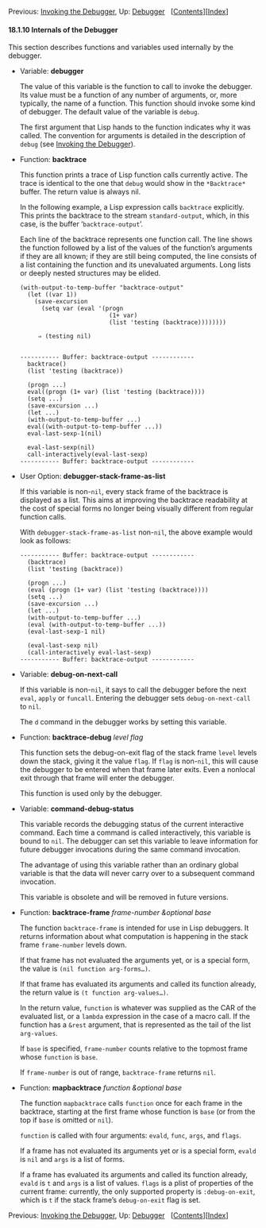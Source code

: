 <!-- This is the GNU Emacs Lisp Reference Manual
corresponding to Emacs version 27.2.

Copyright (C) 1990-1996, 1998-2021 Free Software Foundation,
Inc.

Permission is granted to copy, distribute and/or modify this document
under the terms of the GNU Free Documentation License, Version 1.3 or
any later version published by the Free Software Foundation; with the
Invariant Sections being "GNU General Public License," with the
Front-Cover Texts being "A GNU Manual," and with the Back-Cover
Texts as in (a) below.  A copy of the license is included in the
section entitled "GNU Free Documentation License."

(a) The FSF's Back-Cover Text is: "You have the freedom to copy and
modify this GNU manual.  Buying copies from the FSF supports it in
developing GNU and promoting software freedom." -->

<!-- Created by GNU Texinfo 6.7, http://www.gnu.org/software/texinfo/ -->

Previous: [Invoking the Debugger](Invoking-the-Debugger.html), Up: [Debugger](Debugger.html)   \[[Contents](index.html#SEC_Contents "Table of contents")]\[[Index](Index.html "Index")]

#### 18.1.10 Internals of the Debugger

This section describes functions and variables used internally by the debugger.

*   Variable: **debugger**

    The value of this variable is the function to call to invoke the debugger. Its value must be a function of any number of arguments, or, more typically, the name of a function. This function should invoke some kind of debugger. The default value of the variable is `debug`.

    The first argument that Lisp hands to the function indicates why it was called. The convention for arguments is detailed in the description of `debug` (see [Invoking the Debugger](Invoking-the-Debugger.html)).

<!---->

*   Function: **backtrace**

    This function prints a trace of Lisp function calls currently active. The trace is identical to the one that `debug` would show in the `*Backtrace*` buffer. The return value is always nil.

    In the following example, a Lisp expression calls `backtrace` explicitly. This prints the backtrace to the stream `standard-output`, which, in this case, is the buffer ‘`backtrace-output`’.

    Each line of the backtrace represents one function call. The line shows the function followed by a list of the values of the function’s arguments if they are all known; if they are still being computed, the line consists of a list containing the function and its unevaluated arguments. Long lists or deeply nested structures may be elided.

        (with-output-to-temp-buffer "backtrace-output"
          (let ((var 1))
            (save-excursion
              (setq var (eval '(progn
                                 (1+ var)
                                 (list 'testing (backtrace))))))))

             ⇒ (testing nil)

    ```
    ```

        ----------- Buffer: backtrace-output ------------
          backtrace()
          (list 'testing (backtrace))

    <!---->

          (progn ...)
          eval((progn (1+ var) (list 'testing (backtrace))))
          (setq ...)
          (save-excursion ...)
          (let ...)
          (with-output-to-temp-buffer ...)
          eval((with-output-to-temp-buffer ...))
          eval-last-sexp-1(nil)

    <!---->

          eval-last-sexp(nil)
          call-interactively(eval-last-sexp)
        ----------- Buffer: backtrace-output ------------

<!---->

*   User Option: **debugger-stack-frame-as-list**

    If this variable is non-`nil`, every stack frame of the backtrace is displayed as a list. This aims at improving the backtrace readability at the cost of special forms no longer being visually different from regular function calls.

    With `debugger-stack-frame-as-list` non-`nil`, the above example would look as follows:

        ----------- Buffer: backtrace-output ------------
          (backtrace)
          (list 'testing (backtrace))

    <!---->

          (progn ...)
          (eval (progn (1+ var) (list 'testing (backtrace))))
          (setq ...)
          (save-excursion ...)
          (let ...)
          (with-output-to-temp-buffer ...)
          (eval (with-output-to-temp-buffer ...))
          (eval-last-sexp-1 nil)

    <!---->

          (eval-last-sexp nil)
          (call-interactively eval-last-sexp)
        ----------- Buffer: backtrace-output ------------

<!---->

*   Variable: **debug-on-next-call**

    If this variable is non-`nil`, it says to call the debugger before the next `eval`, `apply` or `funcall`. Entering the debugger sets `debug-on-next-call` to `nil`.

    The `d` command in the debugger works by setting this variable.

<!---->

*   Function: **backtrace-debug** *level flag*

    This function sets the debug-on-exit flag of the stack frame `level` levels down the stack, giving it the value `flag`. If `flag` is non-`nil`, this will cause the debugger to be entered when that frame later exits. Even a nonlocal exit through that frame will enter the debugger.

    This function is used only by the debugger.

<!---->

*   Variable: **command-debug-status**

    This variable records the debugging status of the current interactive command. Each time a command is called interactively, this variable is bound to `nil`. The debugger can set this variable to leave information for future debugger invocations during the same command invocation.

    The advantage of using this variable rather than an ordinary global variable is that the data will never carry over to a subsequent command invocation.

    This variable is obsolete and will be removed in future versions.

<!---->

*   Function: **backtrace-frame** *frame-number \&optional base*

    The function `backtrace-frame` is intended for use in Lisp debuggers. It returns information about what computation is happening in the stack frame `frame-number` levels down.

    If that frame has not evaluated the arguments yet, or is a special form, the value is `(nil function arg-forms…)`.

    If that frame has evaluated its arguments and called its function already, the return value is `(t function arg-values…)`.

    In the return value, `function` is whatever was supplied as the CAR of the evaluated list, or a `lambda` expression in the case of a macro call. If the function has a `&rest` argument, that is represented as the tail of the list `arg-values`.

    If `base` is specified, `frame-number` counts relative to the topmost frame whose `function` is `base`.

    If `frame-number` is out of range, `backtrace-frame` returns `nil`.

<!---->

*   Function: **mapbacktrace** *function \&optional base*

    The function `mapbacktrace` calls `function` once for each frame in the backtrace, starting at the first frame whose function is `base` (or from the top if `base` is omitted or `nil`).

    `function` is called with four arguments: `evald`, `func`, `args`, and `flags`.

    If a frame has not evaluated its arguments yet or is a special form, `evald` is `nil` and `args` is a list of forms.

    If a frame has evaluated its arguments and called its function already, `evald` is `t` and `args` is a list of values. `flags` is a plist of properties of the current frame: currently, the only supported property is `:debug-on-exit`, which is `t` if the stack frame’s `debug-on-exit` flag is set.

Previous: [Invoking the Debugger](Invoking-the-Debugger.html), Up: [Debugger](Debugger.html)   \[[Contents](index.html#SEC_Contents "Table of contents")]\[[Index](Index.html "Index")]
